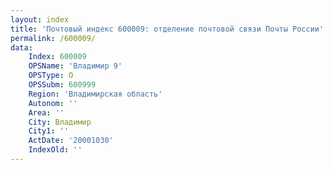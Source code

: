 ```yaml
---
layout: index
title: 'Почтовый индекс 600009: отделение почтовой связи Почты России'
permalink: /600009/
data:
    Index: 600009
    OPSName: 'Владимир 9'
    OPSType: О
    OPSSubm: 600999
    Region: 'Владимирская область'
    Autonom: ''
    Area: ''
    City: Владимир
    City1: ''
    ActDate: '20001030'
    IndexOld: ''
---
```

